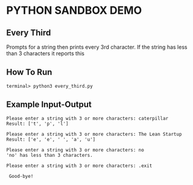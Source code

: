 # PYTHON SANDBOX DEMO
## Every Third
Prompts for a string then prints every 3rd character. If the string has less than 3 characters it reports this

## How To Run

```
terminal> python3 every_third.py
```

## Example Input-Output

```
Please enter a string with 3 or more characters: caterpillar
Result: ['t', 'p', 'l']
```

```
Please enter a string with 3 or more characters: The Lean Startup
Result: ['e', 'e', ' ', 'a', 'u']
```

```
Please enter a string with 3 or more characters: no
'no' has less than 3 characters. 
```

```
Please enter a string with 3 or more characters: .exit

 Good-bye! 

```
